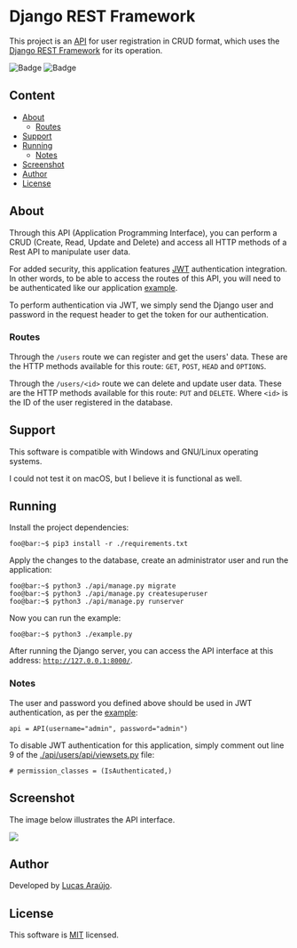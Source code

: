 # Django REST Framework

This project is an [API](https://github.com/lucapwn/django-rest-framework) for user registration in CRUD format, which uses the [Django REST Framework](https://www.django-rest-framework.org/) for its operation.

![Badge](https://img.shields.io/static/v1?label=license&message=MIT&color=1E90FF)
![Badge](https://img.shields.io/static/v1?label=build&message=passing&color=00d110)

## Content

- [About](#about)
  - [Routes](#routes)
- [Support](#support)
- [Running](#running)
  - [Notes](#notes)
- [Screenshot](#screenshot)
- [Author](#author)
- [License](#license)

## About

Through this API (Application Programming Interface), you can perform a CRUD (Create, Read, Update and Delete) and access all HTTP methods of a Rest API to manipulate user data.

For added security, this application features [JWT](https://jwt.io/) authentication integration. In other words, to be able to access the routes of this API, you will need to be authenticated like our application [example](https://github.com/lucapwn/django-rest-framework/blob/main/example.py).

To perform authentication via JWT, we simply send the Django user and password in the request header to get the token for our authentication.

### Routes

Through the ```/users``` route we can register and get the users' data. These are the HTTP methods available for this route: ```GET```, ```POST```, ```HEAD``` and ```OPTIONS```.

Through the ```/users/<id>``` route we can delete and update user data. These are the HTTP methods available for this route: ```PUT``` and ```DELETE```. Where ```<id>``` is the ID of the user registered in the database.

## Support

This software is compatible with Windows and GNU/Linux operating systems.

I could not test it on macOS, but I believe it is functional as well.

## Running

Install the project dependencies:

~~~console
foo@bar:~$ pip3 install -r ./requirements.txt
~~~

Apply the changes to the database, create an administrator user and run the application:

~~~console
foo@bar:~$ python3 ./api/manage.py migrate
foo@bar:~$ python3 ./api/manage.py createsuperuser
foo@bar:~$ python3 ./api/manage.py runserver
~~~

Now you can run the example:

~~~console
foo@bar:~$ python3 ./example.py
~~~

After running the Django server, you can access the API interface at this address: [```http://127.0.0.1:8000/```](http://127.0.0.1:8000/.).

### Notes

The user and password you defined above should be used in JWT authentication, as per the [example](https://github.com/lucapwn/django-rest-framework/blob/c5a24bcc20e2003d34a66e001f02e5017e2053ca/example.py#L96):

~~~python3
api = API(username="admin", password="admin")
~~~~

To disable JWT authentication for this application, simply comment out line 9 of the [./api/users/api/viewsets.py](https://github.com/lucapwn/django-rest-framework/blob/c5a24bcc20e2003d34a66e001f02e5017e2053ca/api/users/api/viewsets.py#L9) file:

~~~python3
# permission_classes = (IsAuthenticated,)
~~~

## Screenshot

The image below illustrates the API interface.

![](https://user-images.githubusercontent.com/58787069/216812468-6a1517fd-13f6-4009-83dd-18ce48eefba4.PNG)

## Author

Developed by [Lucas Araújo](https://github.com/lucapwn).

## License

This software is [MIT](https://choosealicense.com/licenses/mit/) licensed.
